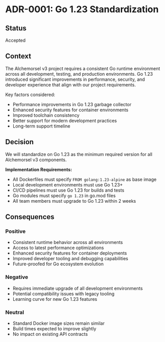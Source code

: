 # ADR-0001: Go 1.23 Standardization

## Status
Accepted

## Context
The Alchemorsel v3 project requires a consistent Go runtime environment across all development, testing, and production environments. Go 1.23 introduced significant improvements in performance, security, and developer experience that align with our project requirements.

Key factors considered:
- Performance improvements in Go 1.23 garbage collector
- Enhanced security features for container environments
- Improved toolchain consistency
- Better support for modern development practices
- Long-term support timeline

## Decision
We will standardize on Go 1.23 as the minimum required version for all Alchemorsel v3 components.

**Implementation Requirements:**
- All Dockerfiles must specify `FROM golang:1.23-alpine` as base image
- Local development environments must use Go 1.23+
- CI/CD pipelines must use Go 1.23 for builds and tests
- Go modules must specify `go 1.23` in go.mod files
- All team members must upgrade to Go 1.23 within 2 weeks

## Consequences

### Positive
- Consistent runtime behavior across all environments
- Access to latest performance optimizations
- Enhanced security features for container deployments
- Improved developer tooling and debugging capabilities
- Future-proofed for Go ecosystem evolution

### Negative
- Requires immediate upgrade of all development environments
- Potential compatibility issues with legacy tooling
- Learning curve for new Go 1.23 features

### Neutral
- Standard Docker image sizes remain similar
- Build times expected to improve slightly
- No impact on existing API contracts